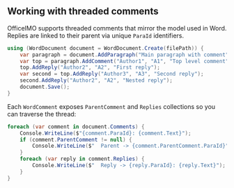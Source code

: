 ## Working with threaded comments

OfficeIMO supports threaded comments that mirror the model used in Word. Replies are linked to their parent via unique `ParaId` identifiers.

```csharp
using (WordDocument document = WordDocument.Create(filePath)) {
    var paragraph = document.AddParagraph("Main paragraph with comment");
    var top = paragraph.AddComment("Author1", "A1", "Top level comment");
    top.AddReply("Author2", "A2", "First reply");
    var second = top.AddReply("Author3", "A3", "Second reply");
    second.AddReply("Author2", "A2", "Nested reply");
    document.Save();
}
```

Each `WordComment` exposes `ParentComment` and `Replies` collections so you can traverse the thread:

```csharp
foreach (var comment in document.Comments) {
    Console.WriteLine($"{comment.ParaId}: {comment.Text}");
    if (comment.ParentComment != null) {
        Console.WriteLine($"  Parent -> {comment.ParentComment.ParaId}");
    }
    foreach (var reply in comment.Replies) {
        Console.WriteLine($"  Reply -> {reply.ParaId}: {reply.Text}");
    }
}
```
